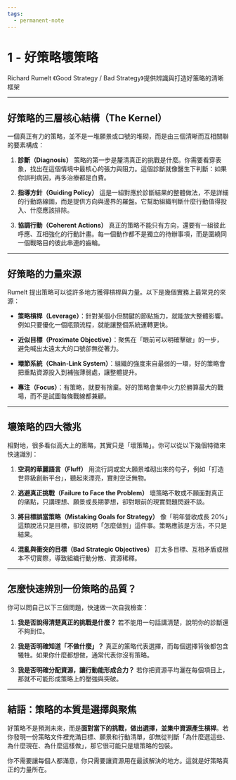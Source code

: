```yaml
---
tags:
  - permanent-note
---
```

# 1 - 好策略壞策略

Richard Rumelt 《Good Strategy / Bad Strategy》提供辨識與打造好策略的清晰框架

---

## 好策略的三層核心結構（The Kernel）

一個真正有力的策略，並不是一堆願景或口號的堆砌，而是由三個清晰而互相關聯的要素構成：

1. **診斷（Diagnosis）**
   策略的第一步是釐清真正的挑戰是什麼。你需要看穿表象，找出在這個情境中最核心的張力與阻力。這個診斷就像醫生下判斷：如果你誤判病因，再多治療都是白費。

2. **指導方針（Guiding Policy）**
   這是一組對應於診斷結果的整體做法，不是詳細的行動路線圖，而是提供方向與邊界的羅盤。它幫助組織判斷什麼行動值得投入、什麼應該排除。

3. **協調行動（Coherent Actions）**
   真正的策略不能只有方向，還要有一組彼此呼應、互相強化的行動計畫。每一個動作都不是獨立的待辦事項，而是圍繞同一個戰略目的彼此串連的齒輪。

---

## 好策略的力量來源

Rumelt 提出策略可以從許多地方獲得槓桿與力量。以下是幾個實務上最常見的來源：

- **策略槓桿（Leverage）**：針對某個小但關鍵的節點施力，就能放大整體影響。例如只要優化一個瓶頸流程，就能讓整個系統運轉更快。

- **近似目標（Proximate Objective）**：聚焦在「眼前可以明確擊破」的一步，避免喊出太遠太大的口號卻無從著力。

- **環節系統（Chain-Link System）**：組織的強度來自最弱的一環，好的策略會把重點資源投入到補強薄弱處，讓整體提升。

- **專注（Focus）**：有策略，就要有捨棄。好的策略會集中火力於勝算最大的戰場，而不是試圖每條戰線都兼顧。

---

## 壞策略的四大徵兆

相對地，很多看似高大上的策略，其實只是「壞策略」。你可以從以下幾個特徵來快速識別：

1. **空洞的華麗語言（Fluff）**
   用流行詞或宏大願景堆砌出來的句子，例如「打造世界級創新平台」，聽起來漂亮，實則空泛無物。

2. **逃避真正挑戰（Failure to Face the Problem）**
   壞策略不敢或不願面對真正的痛點，只講理想、願景或長期夢想，卻對眼前的現實問題閃避不談。

3. **將目標誤當策略（Mistaking Goals for Strategy）**
   像「明年營收成長 20%」這類說法只是目標，卻沒說明「怎麼做到」這件事。策略應該是方法，不只是結果。

4. **混亂與衝突的目標（Bad Strategic Objectives）**
   訂太多目標、互相矛盾或根本不切實際，導致組織行動分散、資源稀釋。

---

## 怎麼快速辨別一份策略的品質？

你可以問自己以下三個問題，快速做一次自我檢查：

1. **我是否說得清楚真正的挑戰是什麼？**
   若不能用一句話講清楚，說明你的診斷還不夠到位。

2. **我是否明確知道「不做什麼」？**
   真正的策略代表選擇，而每個選擇背後都包含犧牲。如果你什麼都想做，通常代表你沒有策略。

3. **我是否明確分配資源，讓行動能形成合力？**
   若你把資源平均灑在每個項目上，那就不可能形成策略上的壓強與突破。

---

## 結語：策略的本質是選擇與聚焦

好策略不是預測未來，而是**面對當下的挑戰，做出選擇，並集中資源產生槓桿**。若你發現一份策略文件裡充滿目標、願景和行動清單，卻無從判斷「為什麼選這些、為什麼現在、為什麼這樣做」，那它很可能只是壞策略的包裝。

你不需要讓每個人都滿意，你只需要讓資源用在最該解決的地方。這就是好策略真正的力量所在。